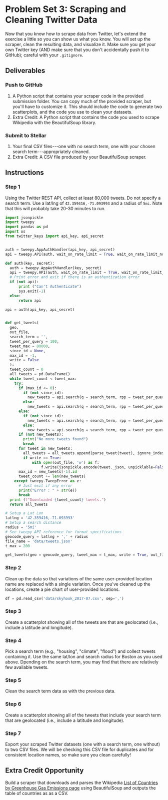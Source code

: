 # Problem Set 3: Scraping and Cleaning Twitter Data

Now that you know how to scrape data from Twitter, let's extend the exercise a little so you can show us what you know. You will set up the scraper, clean the resulting data, and visualize it. Make sure you get your own Twitter key (AND make sure that you don't accidentally push it to GitHub); careful with your `.gitignore`.

## Deliverables

### Push to GitHub

1. A Python script that contains your scraper code in the provided submission folder. You can copy much of the provided scraper, but you'll have to customize it. This should include the code to generate two scatterplots, and the code you use to clean your datasets.
2. Extra Credit: A Python script that contains the code you used to scrape Wikipedia with the BeautifulSoup library.

### Submit to Stellar

1. Your final CSV files---one with no search term, one with your chosen search term---appropriately cleaned.
2. Extra Credit: A CSV file produced by your BeautifulSoup scraper.

## Instructions

### Step 1

Using the Twitter REST API, collect at least 80,000 tweets. Do not specify a search term. Use a lat/lng of `42.359416,-71.093993` and a radius of `5mi`. Note that this will probably take 20-30 minutes to run.

```python
import jsonpickle
import tweepy
import pandas as pd
import os
from twitter_keys import api_key, api_secret


auth = tweepy.AppAuthHandler(api_key, api_secret)
api = tweepy.API(auth, wait_on_rate_limit = True, wait_on_rate_limit_notify = True)

def auth(key, secret):
  auth = tweepy.AppAuthHandler(key, secret)
  api = tweepy.API(auth, wait_on_rate_limit = True, wait_on_rate_limit_notify = True)
  # Print error and exit if there is an authentication error
  if (not api):
      print ("Can't Authenticate")
      sys.exit(-1)
  else:
      return api

api = auth(api_key, api_secret)


def get_tweets(
  geo,
  out_file,
  search_term = '',
  tweet_per_query = 100,
  tweet_max = 80000,
  since_id = None,
  max_id = -1,
  write = False
  ):
  tweet_count = 0
  all_tweets = pd.DataFrame()
  while tweet_count < tweet_max:
    try:
      if (max_id <= 0):
        if (not since_id):
          new_tweets = api.search(q = search_term, rpp = tweet_per_query, geocode = geo)
        else:
          new_tweets = api.search(q = search_term, rpp = tweet_per_query, geocode = geo, since_id = since_id)
      else:
        if (not since_id):
          new_tweets = api.search(q = search_term, rpp = tweet_per_query, geocode = geo, max_id = str(max_id - 1))
        else:
          new_tweets = api.search(q = search_term, rpp = tweet_per_query, geocode = geo, max_id = str(max_id - 1), since_id = since_id)
      if (not new_tweets):
        print("No more tweets found")
        break
      for tweet in new_tweets:
        all_tweets = all_tweets.append(parse_tweet(tweet), ignore_index = True)
        if write == True:
            with open(out_file, 'w') as f:
                f.write(jsonpickle.encode(tweet._json, unpicklable=False) + '\n')
      max_id = new_tweets[-1].id
      tweet_count += len(new_tweets)
    except tweepy.TweepError as e:
      # Just exit if any error
      print("Error : " + str(e))
      break
  print (f"Downloaded {tweet_count} tweets.")
  return all_tweets

# Setup a Lat Lon
latlng = '42.359416,-71.093993'
# Setup a search distance
radius = '5mi'
# See tweepy API reference for format specifications
geocode_query = latlng + ',' + radius
file_name = 'data/tweets.json'
t_max = 200

get_tweets(geo = geocode_query, tweet_max = t_max, write = True, out_file = file_name)

```

### Step 2

Clean up the data so that variations of the same user-provided location name are replaced with a single variation. Once you've cleaned up the locations, create a pie chart of user-provided locations.

``` python
df = pd.read_csv('data/skyhook_2017-07.csv', sep=',')

```


### Step 3

Create a scatterplot showing all of the tweets are that are geolocated (i.e., include a latitude and longitude).

### Step 4

Pick a search term (e.g., "housing", "climate", "flood") and collect tweets containing it. Use the same lat/lon and search radius for Boston as you used above. Dpending on the search term, you may find that there are relatively few available tweets.

### Step 5

Clean the search term data as with the previous data.

### Step 6

Create a scatterplot showing all of the tweets that include your search term that are geolocated (i.e., include a latitude and longitude).

### Step 7

Export your scraped Twitter datasets (one with a search term, one without) to two CSV files. We will be checking this CSV file for duplicates and for consistent location names, so make sure you clean carefully!


## Extra Credit Opportunity

Build a scraper that downloads and parses the Wikipedia [List of Countries by Greenhouse Gas Emissions page](https://en.wikipedia.org/wiki/List_of_countries_by_greenhouse_gas_emissions) using BeautifulSoup and outputs the table of countries as as a CSV.
